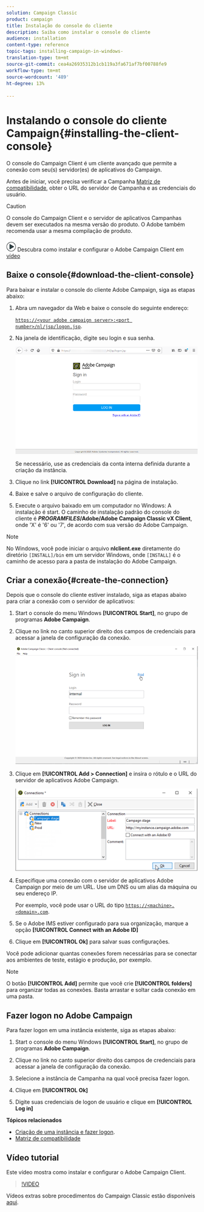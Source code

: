 ```yaml
---
solution: Campaign Classic
product: campaign
title: Instalação do console do cliente
description: Saiba como instalar o console do cliente
audience: installation
content-type: reference
topic-tags: installing-campaign-in-windows-
translation-type: tm+mt
source-git-commit: cea4a26935312b1cb119a3fa671af7bf00788fe9
workflow-type: tm+mt
source-wordcount: '489'
ht-degree: 13%

---
```



# Instalando o console do cliente Campaign{#installing-the-client-console}

O console do Campaign Client é um cliente avançado que permite a conexão com seu(s) servidor(es) de aplicativos do Campaign. 

Antes de iniciar, você precisa verificar a Campanha [Matriz de compatibilidade](https://helpx.adobe.com/br/campaign/kb/compatibility-matrix.html), obter o URL do servidor de Campanha e as credenciais do usuário.

>[!CAUTION]
>
>O console do Campaign Client e o servidor de aplicativos Campanhas devem ser executados na mesma versão do produto. O Adobe também recomenda usar a mesma compilação de produto.

![](assets/do-not-localize/how-to-video.png) Descubra como instalar e configurar o Adobe Campaign Client em  [vídeo](#video)

## Baixe o console{#download-the-client-console}

Para baixar e instalar o console do cliente Adobe Campaign, siga as etapas abaixo:

1. Abra um navegador da Web e baixe o console do seguinte endereço:

   [`https://<your adobe campaign server>:<port number>/nl/jsp/logon.jsp`](https://myserver.adobe.com/nl/jsp/logon.jsp).

1. Na janela de identificação, digite seu login e sua senha.

   ![](assets/s_ncs_install_setup_download01.png)

   Se necessário, use as credenciais da conta interna definida durante a criação da instância.

1. Clique no link **[!UICONTROL Download]** na página de instalação.
1. Baixe e salve o arquivo de configuração do cliente.
1. Execute o arquivo baixado em um computador no Windows: A instalação é start. O caminho de instalação padrão do console do cliente é **$PROGRAMFILES$/Adobe/Adobe Campaign Classic vX Client**, onde &#39;X&#39; é &#39;6&#39; ou &#39;7&#39;, de acordo com sua versão do Adobe Campaign.

>[!NOTE]
>
>No Windows, você pode iniciar o arquivo **nlclient.exe** diretamente do diretório `[INSTALL]/bin` em um servidor Windows, onde `[INSTALL]` é o caminho de acesso para a pasta de instalação do Adobe Campaign.

## Criar a conexão{#create-the-connection}

Depois que o console do cliente estiver instalado, siga as etapas abaixo para criar a conexão com o servidor de aplicativos:

1. Start o console do menu Windows **[!UICONTROL Start]**, no grupo de programas **Adobe Campaign**.

1. Clique no link no canto superior direito dos campos de credenciais para acessar a janela de configuração da conexão.

   ![](assets/s_ncs_install_define_connection_01.png)

1. Clique em **[!UICONTROL Add > Connection]** e insira o rótulo e o URL do servidor de aplicativos Adobe Campaign.

   ![](assets/s_ncs_install_define_connection_02.png)

1. Especifique uma conexão com o servidor de aplicativos Adobe Campaign por meio de um URL. Use um DNS ou um alias da máquina ou seu endereço IP.

   Por exemplo, você pode usar o URL do tipo [`https://<machine>.<domain>.com`](https://myserver.adobe.com).

1. Se o Adobe IMS estiver configurado para sua organização, marque a opção **[!UICONTROL Connect with an Adobe ID]**

1. Clique em **[!UICONTROL Ok]** para salvar suas configurações.

Você pode adicionar quantas conexões forem necessárias para se conectar aos ambientes de teste, estágio e produção, por exemplo.

>[!NOTE]
>
>O botão **[!UICONTROL Add]** permite que você crie **[!UICONTROL folders]** para organizar todas as conexões. Basta arrastar e soltar cada conexão em uma pasta.

## Fazer logon no Adobe Campaign

Para fazer logon em uma instância existente, siga as etapas abaixo:

1. Start o console do menu Windows **[!UICONTROL Start]**, no grupo de programas **Adobe Campaign**.

1. Clique no link no canto superior direito dos campos de credenciais para acessar a janela de configuração da conexão.

1. Selecione a instância de Campanha na qual você precisa fazer logon.

1. Clique em **[!UICONTROL Ok]**

1. Digite suas credenciais de logon de usuário e clique em **[!UICONTROL Log in]**

**Tópicos relacionados**

* [Criação de uma instância e fazer logon](../../installation/using/creating-an-instance-and-logging-on.md).
* [Matriz de compatibilidade](https://helpx.adobe.com/campaign/kb/compatibility-matrix.html)

## Vídeo tutorial

Este vídeo mostra como instalar e configurar o Adobe Campaign Client.

>[!VIDEO](https://video.tv.adobe.com/v/35124?quality=12)

Vídeos extras sobre procedimentos do Campaign Classic estão disponíveis [aqui](https://experienceleague.adobe.com/docs/campaign-classic-learn/tutorials/overview.html?lang=pt-BR).
